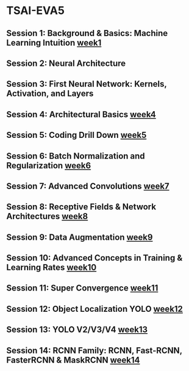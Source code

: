 # TSAI-EVA5

## Session 1: Background & Basics: Machine Learning Intuition [week1](https://github.com/millermuttu/TSAI-EVA5/tree/master/Week1)

## Session 2: Neural Architecture

## Session 3: First Neural Network: Kernels, Activation, and Layers

## Session 4: Architectural Basics [week4](https://github.com/millermuttu/TSAI-EVA5/tree/master/Week4)

## Session 5: Coding Drill Down [week5](https://github.com/millermuttu/TSAI-EVA5/tree/master/Week5)

## Session 6: Batch Normalization and Regularization [week6](https://github.com/millermuttu/TSAI-EVA5/tree/master/week6)

## Session 7: Advanced Convolutions [week7](https://github.com/millermuttu/TSAI-EVA5/tree/master/week7)

## Session 8: Receptive Fields & Network Architectures [week8](https://github.com/millermuttu/TSAI-EVA5/tree/master/week8)

## Session 9: Data Augmentation [week9](https://github.com/millermuttu/TSAI-EVA5/tree/master/week9)

## Session 10: Advanced Concepts in Training & Learning Rates [week10](https://github.com/millermuttu/TSAI-EVA5/tree/master/week10)

## Session 11: Super Convergence [week11](https://github.com/millermuttu/TSAI-EVA5/tree/master/week11)

## Session 12: Object Localization YOLO [week12](https://github.com/millermuttu/TSAI-EVA5/tree/master/week12)

## Session 13: YOLO V2/V3/V4 [week13](https://github.com/millermuttu/TSAI-EVA5/tree/master/week13)

## Session 14: RCNN Family: RCNN, Fast-RCNN, FasterRCNN & MaskRCNN [week14](https://github.com/millermuttu/TSAI-EVA5/tree/master/week14)
